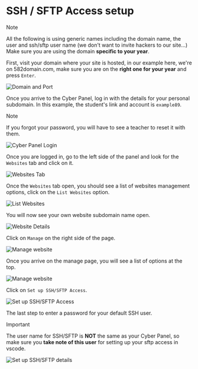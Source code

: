 # SSH / SFTP Access setup

> [!NOTE]
> All the following is using generic names including the domain name, the user and ssh/sftp user name (we don't want to invite hackers to our site...)
> Make sure you are using the domain **specific to your year**.

First, visit your domain where your site is hosted, in our example here, we're on 582domain.com, make sure you are on the **right one for your year** and press `Enter`.

![Domain and Port](../images/domain-port.jpg)

Once you arrive to the Cyber Panel, log in with the details for your personal subdomain. In this example, the student's link and account is `example89`.

> [!NOTE]
> If you forgot your password, you will have to see a teacher to reset it with them.

![Cyber Panel Login](../images/cyberpanel.jpg)

Once you are logged in, go to the left side of the panel and look for the `Websites` tab and click on it.

![Websites Tab](../images/tab-cyberpanel.jpg)

Once the `Websites` tab open, you should see a list of websites management options, click on the `List Websites` option.

![List Websites](../images/tab-list-websites.jpg)

You will now see your own website subdomain name open.

![Website Details](../images/website-details.jpg)

Click on `Manage` on the right side of the page.

![Manage website](../images/manage-button.jpg)

Once you arrive on the manage page, you will see a list of options at the top.

![Manage website](../images/manage-website.jpg)

Click on `Set up SSH/SFTP Access`.

![Set up SSH/SFTP Access](../images/ssh-button.jpg)

The last step to enter a password for your default SSH user.

> [!IMPORTANT]
> The user name for SSH/SFTP is **NOT** the same as your Cyber Panel, so make sure you **take note of this user** for setting up your sftp access in vscode.

![Set up SSH/SFTP details](../images/ssh-details.jpg)
